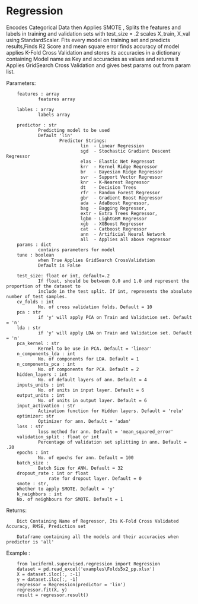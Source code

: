 
# Regression

Encodes Categorical Data then Applies SMOTE , Splits the features and labels in training and validation sets with test_size = .2
scales X_train, X_val using StandardScaler.
Fits every model on training set and predicts results,Finds R2 Score and mean square error
finds accuracy of model applies K-Fold Cross Validation
and stores its accuracies in a dictionary containing Model name as Key and accuracies as values and returns it
Applies GridSearch Cross Validation and gives best params out from param list.

Parameters:

        features : array 
                features array

        lables : array
                labels array

        predictor : str
                Predicting model to be used
                Default 'lin'
                        Predictor Strings:
                                lin  - Linear Regression
                                sgd  - Stochastic Gradient Descent Regressor
                                elas - Elastic Net Regressot
                                krr  - Kernel Ridge Regressor
                                br   - Bayesian Ridge Regressor
                                svr  - Support Vector Regressor
                                knr  - K-Nearest Regressor
                                dt   - Decision Trees
                                rfr  - Random Forest Regressor
                                gbr  - Gradient Boost Regressor
                                ada  - AdaBoost Regressor,
                                bag  - Bagging Regressor,
                                extr - Extra Trees Regressor,
                                lgbm - LightGBM Regressor
                                xgb  - XGBoost Regressor
                                cat  - Catboost Regressor
                                ann  - Artificial Neural Network
                                all  - Applies all above regressor
        params : dict
                contains parameters for model
        tune : boolean  
                when True Applies GridSearch CrossValidation   
                Default is False

        test_size: float or int, default=.2
                If float, should be between 0.0 and 1.0 and represent the proportion of the dataset to 
                include in the test split. If int, represents the absolute number of test samples. 
        cv_folds : int
                No. of cross validation folds. Default = 10
        pca : str
                if 'y' will apply PCA on Train and Validation set. Default = 'n'
        lda : str
                if 'y' will apply LDA on Train and Validation set. Default = 'n'
        pca_kernel : str
                Kernel to be use in PCA. Default = 'linear'
        n_components_lda : int
                No. of components for LDA. Default = 1
        n_components_pca : int
                No. of components for PCA. Default = 2
        hidden_layers : int
                No. of default layers of ann. Default = 4
        inputs_units : int
                No. of units in input layer. Default = 6
        output_units : int
                No. of units in output layer. Default = 6
        input_activation : str 
                Activation function for Hidden layers. Default = 'relu'
        optimizer: str
                Optimizer for ann. Default = 'adam'
        loss : str
                loss method for ann. Default = 'mean_squared_error'
        validation_split : float or int
                Percentage of validation set splitting in ann. Default = .20
        epochs : int
                No. of epochs for ann. Default = 100
        batch_size :
                Batch Size for ANN. Default = 32 
        dropout_rate : int or float
                    rate for dropout layer. Default = 0 
        smote : str,
        Whether to apply SMOTE. Default = 'y'
        k_neighbors : int
        No. of neighbours for SMOTE. Default = 1 

Returns:

        Dict Containing Name of Regressor, Its K-Fold Cross Validated Accuracy, RMSE, Prediction set

        Dataframe containing all the models and their accuracies when predictor is 'all'

Example :

        from luciferml.supervised.regression import Regression
        dataset = pd.read_excel('examples\Folds5x2_pp.xlsx')
        X = dataset.iloc[:, :-1]
        y = dataset.iloc[:, -1]
        regressor = Regression(predictor = 'lin')
        regressor.fit(X, y)
        result = regressor.result()
